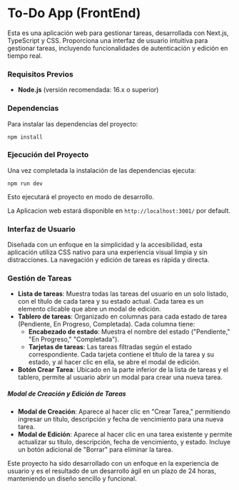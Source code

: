 # To-Do App (FrontEnd)

Esta es una aplicación web para gestionar tareas, desarrollada con Next.js, TypeScript y CSS. Proporciona una interfaz de usuario intuitiva para gestionar tareas, incluyendo funcionalidades de autenticación y edición en tiempo real.

### Requisitos Previos

- **Node.js** (versión recomendada: 16.x o superior)

### Dependencias

Para instalar las dependencias del proyecto:

```
npm install
```

### Ejecución del Proyecto

Una vez completada la instalación de las dependencias ejecuta:

```
npm run dev
```

Esto ejecutará el proyecto en modo de desarrollo.

La Aplicacion web estará disponible en `http://localhost:3001/` por default.

### Interfaz de Usuario

Diseñada con un enfoque en la simplicidad y la accesibilidad, esta aplicación utiliza CSS nativo para una experiencia visual limpia y sin distracciones. La navegación y edición de tareas es rápida y directa.

### Gestión de Tareas

- **Lista de tareas**: Muestra todas las tareas del usuario en un solo listado, con el título de cada tarea y su estado actual. Cada tarea es un elemento clicable que abre un modal de edición.
- **Tablero de tareas**: Organizado en columnas para cada estado de tarea (Pendiente, En Progreso, Completada). Cada columna tiene:
  - **Encabezado de estado**: Muestra el nombre del estado ("Pendiente," "En Progreso," "Completada").
  - **Tarjetas de tareas**: Las tareas filtradas según el estado correspondiente. Cada tarjeta contiene el título de la tarea y su estado, y al hacer clic en ella, se abre el modal de edición.
- **Botón Crear Tarea**: Ubicado en la parte inferior de la lista de tareas y el tablero, permite al usuario abrir un modal para crear una nueva tarea.

##### Modal de Creación y Edición de Tareas

- **Modal de Creación**: Aparece al hacer clic en "Crear Tarea," permitiendo ingresar un título, descripción y fecha de vencimiento para una nueva tarea.
- **Modal de Edición**: Aparece al hacer clic en una tarea existente y permite actualizar su título, descripción, fecha de vencimiento, y estado. Incluye un botón adicional de "Borrar" para eliminar la tarea.



Este proyecto ha sido desarrollado con un enfoque en la experiencia de usuario y es el resultado de un desarrollo ágil en un plazo de 24 horas, manteniendo un diseño sencillo y funcional.

#### 
